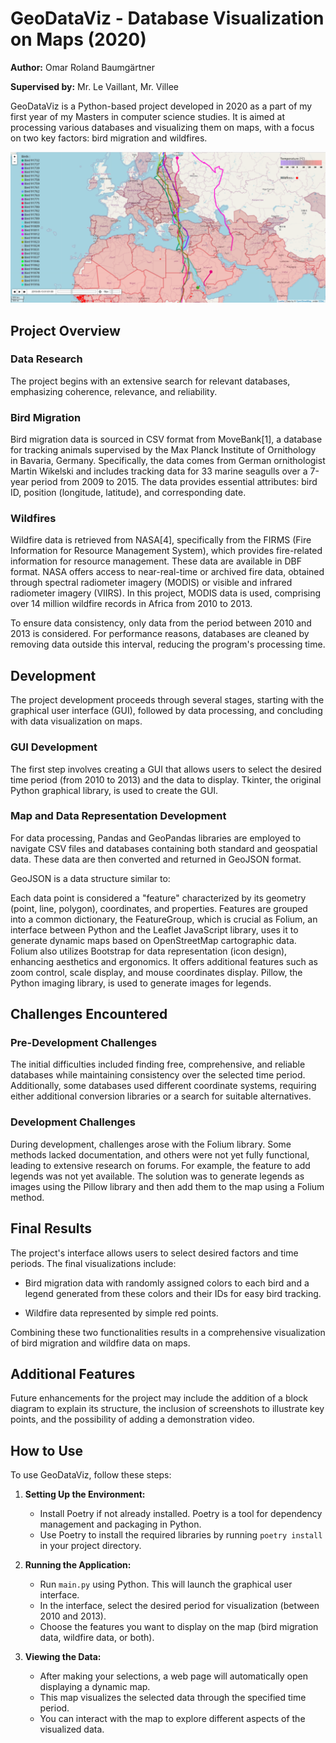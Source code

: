 # GeoDataViz - Database Visualization on Maps (2020)

**Author:** Omar Roland Baumgärtner

**Supervised by:** Mr. Le Vaillant, Mr. Villee

GeoDataViz is a Python-based project developed in 2020 as a part of my first year of my Masters in computer science studies. It is aimed at processing various databases and visualizing them on maps, with a focus on two key factors: bird migration and wildfires.

![Preview](assets/readme/preview.png)

## Project Overview

### Data Research

The project begins with an extensive search for relevant databases, emphasizing coherence, relevance, and reliability.

### Bird Migration

Bird migration data is sourced in CSV format from MoveBank[1], a database for tracking animals supervised by the Max Planck Institute of Ornithology in Bavaria, Germany. Specifically, the data comes from German ornithologist Martin Wikelski and includes tracking data for 33 marine seagulls over a 7-year period from 2009 to 2015. The data provides essential attributes: bird ID, position (longitude, latitude), and corresponding date.

### Wildfires

Wildfire data is retrieved from NASA[4], specifically from the FIRMS (Fire Information for Resource Management System), which provides fire-related information for resource management. These data are available in DBF format. NASA offers access to near-real-time or archived fire data, obtained through spectral radiometer imagery (MODIS) or visible and infrared radiometer imagery (VIIRS). In this project, MODIS data is used, comprising over 14 million wildfire records in Africa from 2010 to 2013.

To ensure data consistency, only data from the period between 2010 and 2013 is considered. For performance reasons, databases are cleaned by removing data outside this interval, reducing the program's processing time.

## Development

The project development proceeds through several stages, starting with the graphical user interface (GUI), followed by data processing, and concluding with data visualization on maps.

### GUI Development

The first step involves creating a GUI that allows users to select the desired time period (from 2010 to 2013) and the data to display. Tkinter, the original Python graphical library, is used to create the GUI.

### Map and Data Representation Development

For data processing, Pandas and GeoPandas libraries are employed to navigate CSV files and databases containing both standard and geospatial data. These data are then converted and returned in GeoJSON format.

GeoJSON is a data structure similar to:

Each data point is considered a "feature" characterized by its geometry (point, line, polygon), coordinates, and properties. Features are grouped into a common dictionary, the FeatureGroup, which is crucial as Folium, an interface between Python and the Leaflet JavaScript library, uses it to generate dynamic maps based on OpenStreetMap cartographic data. Folium also utilizes Bootstrap for data representation (icon design), enhancing aesthetics and ergonomics. It offers additional features such as zoom control, scale display, and mouse coordinates display. Pillow, the Python imaging library, is used to generate images for legends.

## Challenges Encountered

### Pre-Development Challenges

The initial difficulties included finding free, comprehensive, and reliable databases while maintaining consistency over the selected time period. Additionally, some databases used different coordinate systems, requiring either additional conversion libraries or a search for suitable alternatives.

### Development Challenges

During development, challenges arose with the Folium library. Some methods lacked documentation, and others were not yet fully functional, leading to extensive research on forums. For example, the feature to add legends was not yet available. The solution was to generate legends as images using the Pillow library and then add them to the map using a Folium method.

## Final Results

The project's interface allows users to select desired factors and time periods. The final visualizations include:

- Bird migration data with randomly assigned colors to each bird and a legend generated from these colors and their IDs for easy bird tracking.

- Wildfire data represented by simple red points.

Combining these two functionalities results in a comprehensive visualization of bird migration and wildfire data on maps.

## Additional Features

Future enhancements for the project may include the addition of a block diagram to explain its structure, the inclusion of screenshots to illustrate key points, and the possibility of adding a demonstration video.

## How to Use

To use GeoDataViz, follow these steps:

1. **Setting Up the Environment:**
    - Install Poetry if not already installed. Poetry is a tool for dependency management and packaging in Python.
    - Use Poetry to install the required libraries by running `poetry install` in your project directory.

2. **Running the Application:**
    - Run `main.py` using Python. This will launch the graphical user interface.
    - In the interface, select the desired period for visualization (between 2010 and 2013).
    - Choose the features you want to display on the map (bird migration data, wildfire data, or both).

3. **Viewing the Data:**
    - After making your selections, a web page will automatically open displaying a dynamic map.
    - This map visualizes the selected data through the specified time period.
    - You can interact with the map to explore different aspects of the visualized data.
